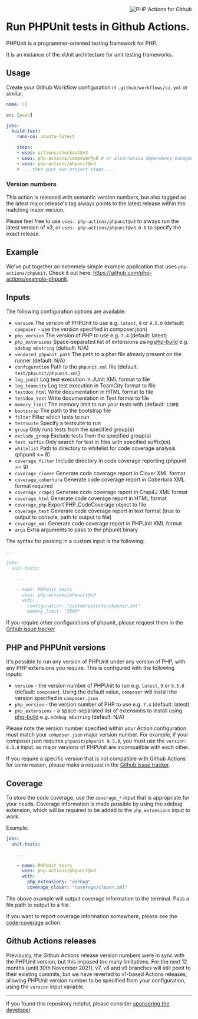 <img src="http://159.65.210.101/php-actions.png" align="right" alt="PHP Actions for Github" />

Run PHPUnit tests in Github Actions.
====================================

PHPUnit is a programmer-oriented testing framework for PHP.

It is an instance of the xUnit architecture for unit testing frameworks.

Usage
-----

Create your Github Workflow configuration in `.github/workflows/ci.yml` or similar.

```yaml
name: CI

on: [push]

jobs:
  build-test:
    runs-on: ubuntu-latest

    steps:
    - uses: actions/checkout@v3
    - uses: php-actions/composer@v6 # or alternative dependency management
    - uses: php-actions/phpunit@v3
    # ... then your own project steps ...
```

### Version numbers

This action is released with semantic version numbers, but also tagged so the latest major release's tag always points to the latest release within the matching major version.

Please feel free to use `uses: php-actions/phpunit@v3` to always run the latest version of v3, or `uses: php-actions/phpunit@v3.0.0` to specify the exact release.

Example
-------

We've put together an extremely simple example application that uses `php-actions/phpunit`. Check it out here: https://github.com/php-actions/example-phpunit.

Inputs
------

The following configuration options are available:

+ `version` The version of PHPUnit to use e.g. `latest`, `9` or `9.5.0` (default: `composer` - use the version specified in composer.json)
+ `php_version` The version of PHP to use e.g. `7.4` (default: latest)
+ `php_extensions` Space-separated list of extensions using [php-build][php-build] e.g. `xdebug mbstring` (default: N/A)
+ `vendored_phpunit_path` The path to a phar file already present on the runner (default: N/A)
+ `configuration` Path to the `phpunit.xml` file (default: `test/phpunit/phpunit.xml`)
+ `log_junit` Log test execution in JUnit XML format to file
+ `log_teamcity` Log test execution in TeamCity format to file 
+ `testdox_html` Write documentation in HTML format to file
+ `testdox_text` Write documentation in Text format to file
+ `memory_limit` The memory limit to run your tests with (default: `128M`)
+ `bootstrap` The path to the bootstrap file
+ `filter` Filter which tests to run
+ `testsuite` Specify a testsuite to run
+ `group` Only runs tests from the specified group(s)
+ `exclude_group` Exclude tests from the specified group(s)
+ `test_suffix` Only search for test in files with specified suffix(es)
+ `whitelist` Path to directory to whitelist for code coverage analysis (phpunit <= 8)
+ `coverage_filter` Include directory in code coverage reporting (phpunit >= 9)
+ `coverage_clover` Generate code coverage report in Clover XML format
+ `coverage_cobertura` Generate code coverage report in Cobertura XML format
  required
+ `coverage_crap4j` Generate code coverage report in Crap4J XML format
+ `coverage_html` Generate code coverage report in HTML format
+ `coverage_php` Export PHP_CodeCoverage object to file
+ `coverage_text` Generate code coverage report in text format (true to output to console, path to output to file)
+ `coverage_xml` Generate code coverage report in PHPUnit XML format
+ `args` Extra arguments to pass to the phpunit binary

The syntax for passing in a custom input is the following:

```yaml
...

jobs:
  unit-tests:

    ...

    - name: PHPUnit tests
      uses: php-actions/phpunit@v3
      with:
        configuration: "custom/path/to/phpunit.xml"
        memory_limit: "256M"
```

If you require other configurations of phpunit, please request them in the [Github issue tracker][issues]

PHP and PHPUnit versions
------------------------

It's possible to run any version of PHPUnit under any version of PHP, with any PHP extensions you require. This is configured with the following inputs:

+ `version` - the version number of PHPUnit to run e.g. `latest`, `9` or `9.5.0` (default: `composer`). Using the default value, `composer` will install the version specified in `composer.json`
+ `php_version` - the version number of PHP to use e.g. `7.4` (default: latest)
+ `php_extensions` - a space-separated list of extensions to install using [php-build][php-build] e.g. `xdebug mbstring` (default: N/A)

Please note the version number specified within your Action configuration must match your `composer.json` major version number. For example, if your composer.json requires `phpunit/phpunit 8.5.8`, you must use the `version: 8.5.8` input, as major versions of PHPUnit are incompatible with each other.

If you require a specific version that is not compatible with Github Actions for some reason, please make a request in the [Github issue tracker][issues].

Coverage
--------

To store the code coverage, use the `coverage_*` input that is appropriate for your needs. Coverage information is made possible by using the xdebug extension, which will be required to be added to the `php_extensions` input to work.

Example:

```yaml
jobs:
  unit-tests:

    ...

    - name: PHPUnit tests
      uses: php-actions/phpunit@v3
      with:
        php_extensions: "xdebug"
        coverage_clover: "coverage/clover.xml"
```

The above example will output coverage information to the terminal. Pass a file path to output to a file.

If you want to report coverage information somewhere, please see the [code-coverage] action.

Github Actions releases
-----------------------

Previously, the Github Actions release version numbers were in sync with the PHPUnit version, but this imposed too many limitations. For the next 12 months (until 30th November 2021), v7, v8 and v9 branches will still point to their existing commits, but we have reverted to v1-based Actions releases, allowing PHPUnit version number to be specified from your configuration, using the `version` input variable.

***

If you found this repository helpful, please consider [sponsoring the developer][sponsor].

[issues]: https://github.com/php-actions/phpunit/issues
[php-build]: https://github.com/php-actions/php-build
[code-coverage]: https://github.com/php-actions/code-coverage
[sponsor]: https://github.com/sponsors/g105b

